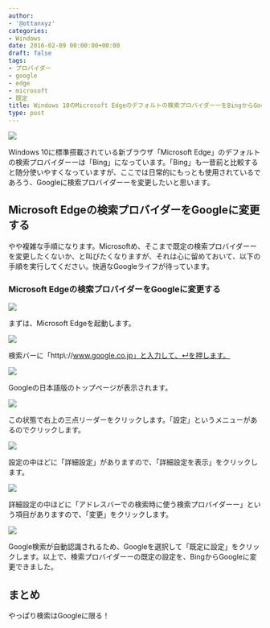 ```yaml
---
author:
- '@ottanxyz'
categories:
- Windows
date: 2016-02-09 00:00:00+00:00
draft: false
tags:
- プロバイダー
- google
- edge
- microsoft
- 既定
title: Windows 10のMicrosoft Edgeのデフォルトの検索プロバイダーーをBingからGoogleに変更する方法
type: post
---
```


![](160209-56b9fba542d8c-1.jpg)

Windows 10に標準搭載されている新ブラウザ「Microsoft Edge」のデフォルトの検索プロバイダーーは「Bing」になっています。「Bing」も一昔前と比較すると随分使いやすくなっていますが、ここでは日常的にもっとも使用されているであろう、Googleに検索プロバイダーーを変更したいと思います。

## Microsoft Edgeの検索プロバイダーをGoogleに変更する

やや複雑な手順になります。Microsoftめ、そこまで既定の検索プロバイダーーを変更したくないか、と叫びたくなりますが、それは心に留めておいて、以下の手順を実行してください。快適なGoogleライフが待っています。

### Microsoft Edgeの検索プロバイダーをGoogleに変更する

![](160209-56b9fba6d9bb0-1.png)

まずは、Microsoft Edgeを起動します。

![](160209-56b9fbb8bc00b-1.png)

検索バーに「http\\://www.google.co.jp」と入力して、↵を押します。

![](160209-56b9fbc983e6d-1.png)

Googleの日本語版のトップページが表示されます。

![](160209-56b9fbdb1bb4f-1.png)

この状態で右上の三点リーダーをクリックします。「設定」というメニューがあるのでクリックします。

![](160209-56b9fbec2d94f.png)

設定の中ほどに「詳細設定」がありますので、「詳細設定を表示」をクリックします。

![](160209-56b9fbfea38f0.png)

詳細設定の中ほどに「アドレスバーでの検索時に使う検索プロバイダーー」という項目がありますので、「変更」をクリックします。

![](160209-56b9fc0fe028f.png)

Google検索が自動認識されるため、Googleを選択して「既定に設定」をクリックします。以上で、検索プロバイダーーの既定の設定を、BingからGoogleに変更できました。

## まとめ

やっぱり検索はGoogleに限る！